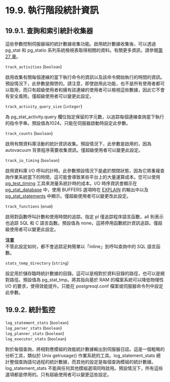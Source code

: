 # 19.9. 執行階段統計資訊

## 19.9.1. 查詢和索引統計收集器

這些參數控制伺服器端的統計數據收集功能。啟用統計數據收集後，可以透過 pg\_stat 和 pg\_statio 系列系統檢視表取得相關的資料。有關更多資訊，請參閱[第 27 章](../monitoring-database-activity/)。

`track_activities` \(`boolean`\)

啟用收集有關每個連線的當下執行命令的資訊以及該命令開始執行的時間的資訊。預設情況下，此參數是開啓的。請注意，即使啟用此功能，也不是所有使用者都可以取用，而只有超級使用者和擁有該連線的使用者可以檢視這些數據，因此它不會有安全風險。僅超級使用者可以變更此設定。

`track_activity_query_size` \(`integer`\)

為 pg\_stat\_activity.query 欄位指定保留的字元數，以追踪每個連線查詢當下執行的指令字串。預設值為1024。只能在伺服器啟動時設定此參數。

`track_counts` \(`boolean`\)

啟用有關資料庫活動的統計資訊收集。預設情況下，此參數是啟用的，因為 autovacuum 背景程序需要收集資訊。僅超級使用者可以變更此設定。

`track_io_timing` \(`boolean`\)

啟用資料庫 I/O 呼叫的計時。此參數預設情況下是處於關閉狀態，因為它將重複查詢作業系統當下的時間，這可能會導致某些平台上的大量運算成本。您可以使用 [pg\_test\_timing](../../reference/server-applications/pg_test_timing.md) 工具來測量系統計時的成本。I/O 時序資訊會顯示在 [pg\_stat\_database](../monitoring-database-activity/the-statistics-collector.md) 中，使用 BUFFERS 選項時在 [EXPLAIN](../../reference/sql-commands/explain.md) 的輸出中以及 [pg\_stat\_statements](../../appendixes/additional-supplied-modules/dblink/pg_stat_statements.md) 中顯示。僅超級使用者可以變更改此設定。

`track_functions` \(`enum`\)

啟用對函數呼叫計數和使用時間的追踪。指定 pl 僅追踪程序語言函數，all 則表示也追踪 SQL 和 C 語言函數。預設值為 none，這將停用函數統計資訊追踪。僅超級使用者可以變更此設定。

**注意**  
不管此設定如何，都不會追踪足夠簡單以「inline」到呼叫查詢中的 SQL 語言函數。

`stats_temp_directory` \(`string`\)

設定用於儲存臨時統計數據的目錄。這可以是相對於資料目錄的路徑，也可以是絕對路徑。預設值為 pg\_stat\_tmp。將其指向基於 RAM 的檔案系統可以降低物理性 I/O 的要求，使得效能提升。只能在 postgresql.conf 檔案或伺服器命令列中設定此參數。

## 19.9.2. 統計監控

`log_statement_stats` \(`boolean`\)  
`log_parser_stats` \(`boolean`\)  
`log_planner_stats` \(`boolean`\)  
`log_executor_stats` \(`boolean`\)

對於每個查詢，將相對應模組的效能統計數據輸出到伺服器日誌。這是一個粗略的分析工具，類似於 Unix getrusage\(\) 作業系統的工具。log\_statement\_stats 總計整個查詢語句過程的統計數據，而其他的設定是每個查詢模組的統計數據。log\_statement\_stats 不能與任何其他模組選項同時啟用。預設情況下，所有這些選項都是停用的。只有超級使用者可以變更這些設定。


